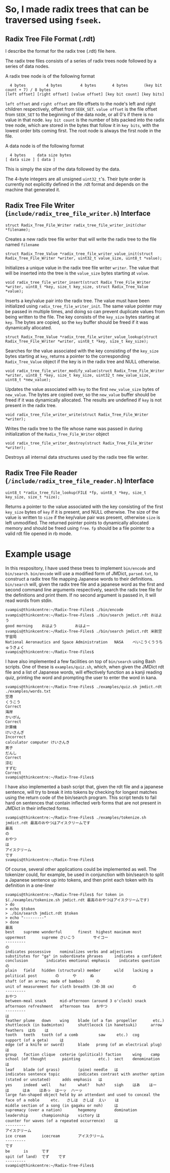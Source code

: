 # So, I made radix trees that can be traversed using `fseek`. 

## Radix Tree File Format (.rdt)
I describe the format for the radix tree (.rdt) file here.

The radix tree files consists of a series of radix trees node followed by a series of data nodes.

A radix tree node is of the following format


``` 
  4 bytes         4 bytes        4 bytes       4 bytes       (key bit count + 7) / 8 bytes
[left offset] [right offset] [value offset] [key bit count] [key bits]
```

`left offset` and `right offset` are file offsets to the node's left and right children respectively, offset from `SEEK_SET`.
`value offset` is the file offset from `SEEK_SET` to the beginning of the data node, or all 0's if there is no value in that node.
`key bit count` is the number of bits packed into the radix tree node, which are stored in the bytes that follow it in `key bits`, with the lowest order bits coming first.
The root node is always the first node in the file.

A data node is of the following format
```
  4 bytes     data size bytes
[ data size ] [ data ]
```

This is simply the size of the data followed by the data.

The 4-byte integers are all unsigned `uint32_t`'s. Their byte order is currently not explicitly defined in the .rdt format and depends on the machine that generated it.

## Radix Tree File Writer (`include/radix_tree_file_writer.h`) Interface
```
struct Radix_Tree_File_Writer radix_tree_file_writer_init(char *filename);
```
Creates a new radix tree file writer that will write the radix tree to the file named `filename`

```
struct Radix_Tree_Value *radix_tree_file_writer_value_init(struct Radix_Tree_File_Writer *writer, uint32_t value_size, uint8_t *value);
```
Initializes a unique value in the radix tree file writer `writer`. The value that will be inserted into the tree is the `value_size` bytes starting at `value`.

```
void radix_tree_file_writer_insert(struct Radix_Tree_File_Writer *writer, uint8_t *key, size_t key_size, struct Radix_Tree_Value *value);
```
Inserts a key/value pair into the radix tree. The value must have been initialized using `radix_tree_file_writer_init`. The same value pointer may be passed in multiple times, and doing so can prevent duplicate values from being written to the file. The key consists of the `key_size` bytes starting at `key`. The bytes are copied, so the `key` buffer should be freed if it was dynamically allocated.

```
struct Radix_Tree_Value *radix_tree_file_writer_value_lookup(struct Radix_Tree_File_Writer *writer, uint8_t *key, size_t key_size);
```
Searches for the value associated with the key consisting of the `key_size` bytes starting at `key`, returns a pointer to the corresponding `Radix_Tree_Value` object if the key is in the radix tree and NULL otherwise.

```
void radix_tree_file_writer_modify_value(struct Radix_Tree_File_Writer *writer, uint8_t *key, size_t key_size, uint32_t new_value_size, uint8_t *new_value);
```
Updates the value associated with `key` to the first `new_value_size` bytes of `new_value`. The bytes are copied over, so the `new_value` buffer should be freed if it was dynamically allocated. The results are undefined if `key` is not present in the radix tree.

```
void radix_tree_file_writer_write(struct Radix_Tree_File_Writer *writer);
```
Writes the radix tree to the file whose name was passed in during initialization of the `Radix_Tree_File_Writer` object

```
void radix_tree_file_writer_destroy(struct Radix_Tree_File_Writer *writer);
```
Destroys all internal data structures used by the radix tree file writer.

## Radix Tree File Reader (`/include/radix_tree_file_reader.h`) Interface

```
uint8_t *radix_tree_file_lookup(FILE *fp, uint8_t *key, size_t key_size, size_t *size);
```
Returns a pointer to the value associated with the key consisting of the first `key_size` bytes of `key` if it is present, and NULL otherwise. The size of the value is written to `size` if the key/value pair was present, otherwise `size` is left unmodified. The returned pointer points to dynamically allocated memory and should be freed using `free`. `fp` should be a file pointer to a valid rdt file opened in rb mode.



# Example usage
In this respository, I have used these trees to implement `bin/encode` and `bin/search`. `bin/encode` will use a modified form of JMDict, `parsed.txt`, to construct a radix tree file mapping Japanese words to their definitions. `bin/search` will, given the radix tree file and a japanese word as the first and second command line arguments respectively, search the radix tree file for the definitions and print them. If no second argument is passed in, it will read words from stdin.
```
svampis@thinkcentre:~/Radix-Tree-Files$ ./bin/encode
svampis@thinkcentre:~/Radix-Tree-Files$ ./bin/search jmdict.rdt おはよう
good morning    おはよう        おはよー
svampis@thinkcentre:~/Radix-Tree-Files$ ./bin/search jmdict.rdt 米航空宇宙局
National Aeronautics and Space Administration   NASA    べいこうくううちゅうきょく
svampis@thinkcentre:~/Radix-Tree-Files$
```

I have also implemented a few facilities on top of `bin/search` using Bash scripts. One of these is `examples/quiz.sh`, which, when given the JMDict rdt file and a list of Japanese words, will effectively function as a kanji reading quiz, printing the word and prompting the user to enter the word in kana.

```
svampis@thinkcentre:~/Radix-Tree-Files$ ./examples/quiz.sh jmdict.rdt ./examples/words.txt
空港
くうこう
Correct
海岸
かいがん
Correct
計算機
けいさんぎ
Incorrect
calculator computer けいさんき
男子
だんし
Correct
涼む
すずむ
Correct
svampis@thinkcentre:~/Radix-Tree-Files$
```

I have also implemented a bash script that, given the rdt file and a japanese sentence, will try to break it into tokens by checking for longest matches using the return code of the bin/search program. This script tends to fail hard on sentences that contain inflected verb forms that are not present in JMDict in their inflected forms.
```
svampis@thinkcentre:~/Radix-Tree-Files$ ./examples/tokenize.sh jmdict.rdt 最高のおやつはアイスクリームです
最高
の
おやつ
は
アイスクリーム
です
svampis@thinkcentre:~/Radix-Tree-Files$
```

Of course, several other applications could be implemented as well. The tokenizer could, for example, be used in conjunction with bin/search to split a Japanese sentence up into tokens, and then print each token with its definition in a one-liner

```
svampis@thinkcentre:~/Radix-Tree-Files$ for token in $(./examples/tokenize.sh jmdict.rdt 最高のおやつはアイスクリームです)
> do
> echo $token
> ./bin/search jmdict.rdt $token
> echo "---------"
> done
最高
best    supreme wonderful       finest  highest maximum most    uppermost       supreme さいこう        サイコー
---------
の
indicates possessive    nominalizes verbs and adjectives        substitutes for "ga" in subordinate phrases     indicates a confident conclusion        indicates emotional emphasis    indicates question       の
plain   field   hidden (structural) member      wild    lacking a political post        の      や      ぬ
shaft (of an arrow; made of bamboo)     の
unit of measurement for cloth breadth (30-38 cm)        の
---------
おやつ
between-meal snack      mid-afternoon (around 3 o'clock) snack  afternoon refreshment   afternoon tea   おやつ
---------
は
feather plume   down    wing    blade (of a fan  propeller       etc.)  shuttlecock (in badminton)      shuttlecock (in hanetsuki)      arrow feathers  はね    は
tooth   teeth   tooth (of a comb         saw     etc.)  cog     support (of a geta)     は
edge (of a knife or sword)      blade   prong (of an electrical plug)   は
group   faction clique  coterie (political) faction     wing    camp    school (of thought       painting        etc.)  sect    denomination    は
leaf    blade (of grass)        (pine) needle   は
indicates sentence topic        indicates contrast with another option (stated or unstated)     adds emphasis   は
yes     indeed  well    ha!     what?   huh?    sigh    はあ    はー    は      はぁ    はあっ  はーッ  ハーッ
large fan-shaped object held by an attendant and used to conceal the face of a noble     etc.   さしは  さしば  えい    は
middle section of a song (in gagaku or noh)     は
supremacy (over a nation)       hegemony        domination      leadership      championship    victory は
counter for waves (of a repeated occurrence)    は
---------
アイスクリーム
ice cream       icecream        アイスクリーム
---------
です
be      is      です
spit (of land)  でず    です
---------
svampis@thinkcentre:~/Radix-Tree-Files$
```
